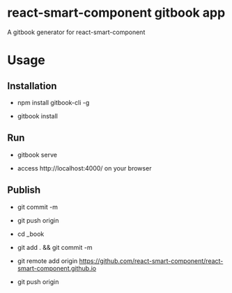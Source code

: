 # react-smart-component gitbook app

A gitbook generator for react-smart-component

# Usage

## Installation

* npm install gitbook-cli -g

* gitbook install

## Run

* gitbook serve

* access http://localhost:4000/ on your browser

## Publish

* git commit -m <message> 

* git push origin <branch>

* cd _book 

* git add . && git commit -m <message> 

* git remote add origin https://github.com/react-smart-component/react-smart-component.github.io

* git push origin <branch>




